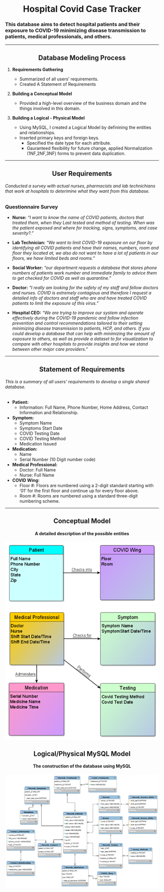 # <div align="center">  Hospital Covid Case Tracker </div>
###	This database aims to detect hospital patients and their exposure to COVID-19 minimizing disease transmission to patients, medical professionals, and others.
-----------------------------------------------------------------------------------	
##	<div align="center"> Database Modeling Process </div> 	 ##
1.	**Requirements Gathering**
	*	Summarized of all users’ requirements.
	*	Created A Statement of Requirements
	

2.	**Building a Conceptual Model**
  	*	Provided a high-level overview of the business domain and the things involved in this domain.
3.	**Building a Logical - Physical Model**
	*	Using MySQL, I created a Logical Model by definining the entities and relationships.
	*	Inserted primary keys and foreign keys.
     	*	Specified the date type for each attribute.
     	*	Gauranteed flexibility for future change, applied Normalization (1NF,2NF,3NF) forms to prevent data duplication.


-----------------------------------------------------------------------------------	
##  <div align="center"> User Requirements </div> 
######	Conducted a survey with actual nurses, pharmacists and lab technichians that work at hospitals to deterimine what they want from this database.  
### Questionnaire Survey
*	**Nurse:** *“I want to know the name of COVID patients, doctors that treated them, when they Last tested and method of testing. When was the patient exposed and where for tracking, signs, symptoms, and case severity?.”*

* 	**Lab Technician:** *“We want to limit COVID-19 exposure on our floor by identifying all COVID patients and have their names, numbers, room and floor they located at, we also do not want to have a lot of patients in our floors, we have limited beds and rooms.”*

* 	**Social Worker:** *“our department requests a database that stores phone numbers of patients work number and immediate family to advice them to get checked for COVID as well as quarantine."*

* 	**Doctor:** *“I really am looking for the safety of my staff and fellow doctors and nurses. COVID is extremely contagious and therefore I request a detailed info of doctors and staff who are and have treated COVID patients to limit the exposure of this virus.”*

* 	**Hospital CEO:** *“We are trying to improve our system and operate effectively during the COVID-19 pandemic and follow infection prevention and control recommendations tailored to their setting minimizing disease transmission to patients, HCP, and others. If you could develop a database that can help with minimizing the amount of exposure to others, as well as provide a dataset to for visualization to compare with other hospitals to provide insights and how we stand between other major care providers.”*

-----------------------------------------------------------------------------------	
##  <div align="center">  Statement of Requirements 

###### This is a summary of all users’ requirements to develop a single shared database.

* **Patient:** 
  - Information: Full Name, Phone Number, Home Address, Contact Information and Relationship.
* **Symptom:** 
  - Symptom Name	
  - Symptoms Start Date
  - COVID Testing Date
  - COVID Testing Method
  - Medication Issued
* **Medication:**
  - Name
  - Serial Number (10 Digit number code)
* **Medical Professional:**
  - Doctor: Full Name
  - Nurse: Full Name
* **COVID Wing:**
  - Floor #: Floors are numbered using a 2-digit standard starting with ‘01’ for the first floor and continue up for every floor above.
  - Room  #: Rooms are numbered using a standard three-digit numbering scheme.

-----------------------------------------------------------------------------------
## <div align="center">  Conceptual Model </div>
#### <div align="center"> 	A detailed description of the possible entities </div> ####
![alt text](https://github.com/HmSalah/COVID_case_tracker/blob/b45d9f96c9cf6113863267a978870a092b45b986/ER%20Diagram%20Models/conceptual_model.png?raw=true)
##  <div align="center"> Logical/Physical MySQL Model </div>
#### <div align="center">The construction of the database using MySQL </div>
![alt text](https://github.com/HmSalah/COVID_case_tracker/blob/main/ER%20Diagram%20Models/logical_physical_model.png?rawtrue)

